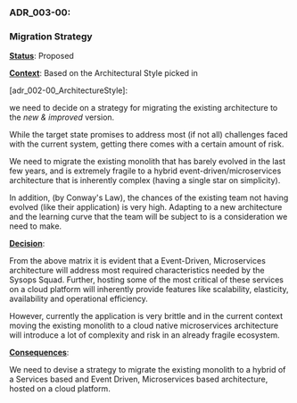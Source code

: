 ### **ADR_003-00**:

### Migration Strategy

**<u>Status</u>**:	Proposed

**<u>Context</u>**: Based on the Architectural Style picked in

[adr_002-00_ArchitectureStyle]: 

we need to decide on a strategy for migrating the existing architecture to the *new & improved* version.

While the target state promises to address most (if not all) challenges faced with the current system, getting there comes with a certain amount of risk.

We need to migrate the existing monolith that has barely evolved in the last few years, and is extremely fragile to a hybrid event-driven/microservices architecture that is inherently complex (having a single star on simplicity).

In addition, (by Conway's Law), the chances of the existing team not having evolved (like their application) is very high. Adapting to a new architecture and the learning curve that the team will be subject to is a consideration we need to make.

**<u>Decision</u>**:

From the above matrix it is evident that a Event-Driven, Microservices architecture will address most required characteristics needed by the Sysops Squad. Further, hosting some of the most critical of these services on a cloud platform will inherently provide features like scalability, elasticity, availability and operational efficiency.

However, currently the application is very brittle and in the current context moving the existing monolith to a cloud native microservices architecture will introduce a lot of complexity and risk in an already fragile ecosystem.

**<u>Consequences</u>**:

We need to devise a strategy to migrate the existing monolith to a hybrid of a Services based and Event Driven, Microservices based architecture, hosted on a cloud platform.